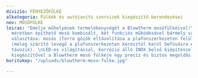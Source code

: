 ```yaml
---
divizio: FÉNYEZŐFÜLKE
alkategoria: Fülkék és autójavító szervizek kiegészítő berendezései
nev: MOSÓFÜLKE
leiras: "Emelje műhelyének termelékenységét a Blowtherm mosófülkéivel!\nA különböző
  méretben építhető mosó kombinált, két funkciós működésével bármely vállalkozás biztos
  választása: mosás (forró gőzök eltávolítása a plafonszerkezeten felül) és szárítás
  (meleg szárító levegő a plafonszerkezeten keresztül kerül befúvásra és az oldalfalon
  távozik). \nLED-es világítással, korrózió álló INOX belső kiépítéssel és megannyi
  kiegészítővel a Blowtherm mosó fülkéje egy precíz és biztos megoldás! "
boritokep: "/uploads/blowtherm-moso-fulke.jpg"

---
```

